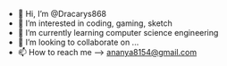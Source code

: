 - 👋 Hi, I’m @Dracarys868
- 👀 I’m interested in coding, gaming, sketch
- 🌱 I’m currently learning computer science engineering 
- 💞️ I’m looking to collaborate on ...
- 📫 How to reach me --> ananya8154@gmail.com

<!---
Dracarys868/Dracarys868 is a ✨ special ✨ repository because its `README.md` (this file) appears on your GitHub profile.
You can click the Preview link to take a look at your changes.
--->

